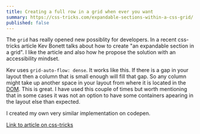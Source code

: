 ```yaml
---
title: Creating a full row in a grid when ever you want
summary: https://css-tricks.com/expandable-sections-within-a-css-grid/
published: false
---
```

The `grid` has really opened new possiblity for developers. In a recent css-tricks article Kev Bonett talks about how to create "an expandable section in a grid". I like the article and also how he propose the solution with an accessibility mindset. 

Kev uses `grid-auto-flow: dense`. It works like this. If there is a gap in your layout then a column that is small enough will fill that gap. So any column might take up another space in your layout from where it is located in the [DOM](<https://developer.mozilla.org/en-US/docs/Web/API/Document_Object_Model>). This is great. I have used this couple of times but worth mentioning that in some cases it was not an option to have some containers apearing in the layout else than expected.

I created my own very similar implementation on codepen. 

[Link to article on css-tricks](https://css-tricks.com/expandable-sections-within-a-css-grid/)